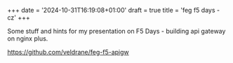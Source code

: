 +++
date = '2024-10-31T16:19:08+01:00'
draft = true
title = 'feg f5 days - cz'
+++

Some stuff and hints for my presentation on F5 Days - building api gateway on nginx plus. 


https://github.com/veldrane/feg-f5-apigw

